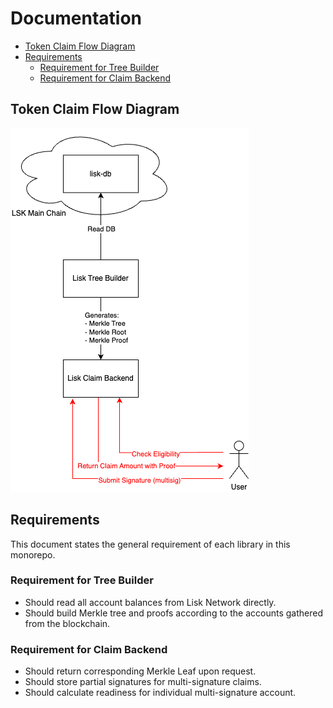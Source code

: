 # Documentation <!-- omit in toc -->

- [Token Claim Flow Diagram](#token-claim-flow-diagram)
- [Requirements](#requirements)
  - [Requirement for Tree Builder](#requirement-for-tree-builder)
  - [Requirement for Claim Backend](#requirement-for-claim-backend)

## Token Claim Flow Diagram

![Token_Claim_Flow.png](Token_Claim_Flow.png)

## Requirements

This document states the general requirement of each library in this monorepo.

### Requirement for Tree Builder

- Should read all account balances from Lisk Network directly.
- Should build Merkle tree and proofs according to the accounts gathered from the blockchain.

### Requirement for Claim Backend

- Should return corresponding Merkle Leaf upon request.
- Should store partial signatures for multi-signature claims.
- Should calculate readiness for individual multi-signature account.

